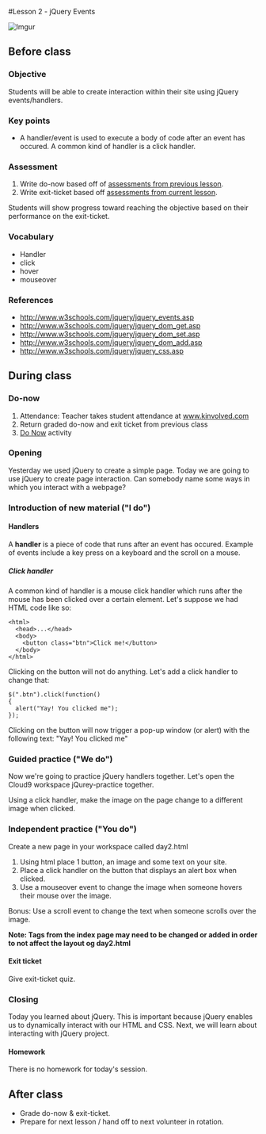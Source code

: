 #Lesson 2 - jQuery Events

![Imgur](http://i.imgur.com/26CB2kvm.png)

## Before class

### Objective

Students will be able to create interaction within their site using jQuery events/handlers.

### Key points

* A handler/event is used to execute a body of code after an event has occured. A common kind of handler is a click handler. 

### Assessment

1. Write do-now based off of [assessments from previous lesson](assessments/do_now.md).
2. Write exit-ticket based off [assessments from current lesson](assessments/exit_ticket.md).

Students will show progress toward reaching the objective based on their performance on the exit-ticket.

### Vocabulary

* Handler
* click
* hover
* mouseover

### References

* http://www.w3schools.com/jquery/jquery_events.asp
* http://www.w3schools.com/jquery/jquery_dom_get.asp
* http://www.w3schools.com/jquery/jquery_dom_set.asp
* http://www.w3schools.com/jquery/jquery_dom_add.asp
* http://www.w3schools.com/jquery/jquery_css.asp

## During class

### Do-now

1. Attendance: Teacher takes student attendance at www.kinvolved.com
2. Return graded do-now and exit ticket from previous class
3. [Do Now](assessments/do_now.md) activity

### Opening

Yesterday we used jQuery to create a simple page. Today we are going to use jQuery to create page interaction. Can somebody name some ways in which you interact with a webpage?


### Introduction of new material ("I do")
#### Handlers

A **handler** is a piece of code that runs after an event has occured. Example of events include a key press on a keyboard and the scroll on a mouse. 

##### Click handler

A common kind of handler is a mouse click handler which runs after the mouse has been clicked over a certain element. Let's suppose we had HTML code like so:

```
<html>
  <head>...</head>
  <body>
    <button class="btn">Click me!</button>
  </body>
</html>
```
Clicking on the button will not do anything. Let's add a click handler to change that:

```
$(".btn").click(function()
{
  alert("Yay! You clicked me");
});
```

Clicking on the button will now trigger a pop-up window (or alert) with the following text: "Yay! You clicked me"

### Guided practice ("We do")

Now we're going to practice jQuery handlers together. Let's open the Cloud9 workspace jQurey-practice together.

Using a click handler, make the image on the page change to a different image when clicked.


### Independent practice ("You do")

Create a new page in your workspace called day2.html

1. Using html place 1 button, an image and some text on your site.
2. Place a click handler on the button that displays an alert box when clicked. 
3. Use a mouseover event to change the image when someone hovers their mouse over the image.  

Bonus: Use a scroll event to change the text when someone scrolls over the image.

**Note: Tags from the index page may need to be changed or added in order to not affect the layout og day2.html** 
	

#### Exit ticket

Give exit-ticket quiz.

### Closing

Today you learned about jQuery. This is important because jQuery enables us to dynamically interact with our HTML and CSS. Next, we will learn about interacting with jQuery project.

#### Homework

There is no homework for today's session.

## After class

* Grade do-now & exit-ticket.
* Prepare for next lesson / hand off to next volunteer in rotation.

